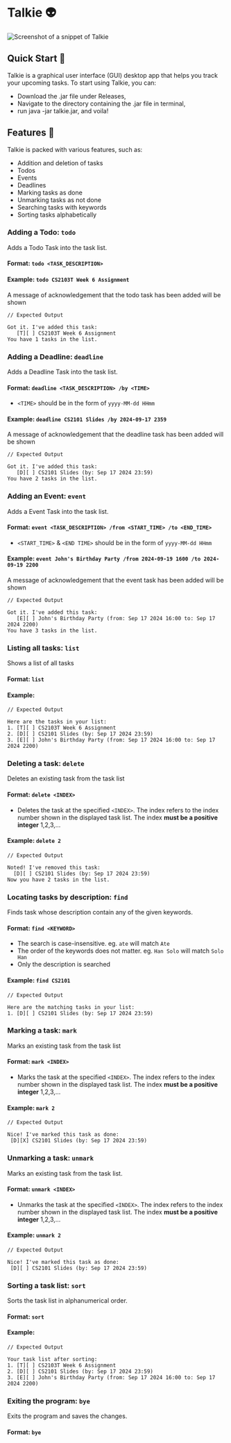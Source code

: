 # Talkie 👽

![Screenshot of a snippet of Talkie](https://jereeemyyyy.github.io/ip/Ui.png)

## Quick Start 🤖
Talkie is a graphical user interface (GUI) desktop app that helps you
track your upcoming tasks. To start using Talkie, you can:

* Download the .jar file under Releases,
* Navigate to the directory containing the .jar file in terminal,
* run java -jar talkie.jar, and voila!


## Features 🚀
Talkie is packed with various features, such as:

* Addition and deletion of tasks
* Todos
* Events
* Deadlines
* Marking tasks as done
* Unmarking tasks as not done
* Searching tasks with keywords
* Sorting tasks alphabetically

### Adding a Todo: `todo`
Adds a Todo Task into the task list.

#### Format: `todo <TASK_DESCRIPTION>`

#### Example: `todo CS2103T Week 6 Assignment`
A message of acknowledgement that the 
todo task has been added will be shown
```
// Expected Output

Got it. I've added this task:
   [T][ ] CS2103T Week 6 Assignment
You have 1 tasks in the list.
```

### Adding a Deadline: `deadline`
Adds a Deadline Task into the task list.

#### Format: `deadline <TASK_DESCRIPTION> /by <TIME>`
* `<TIME>` should be in the form of `yyyy-MM-dd HHmm`

#### Example: `deadline CS2101 Slides /by 2024-09-17 2359`
A message of acknowledgement that the
deadline task has been added will be shown
```
// Expected Output

Got it. I've added this task:
   [D][ ] CS2101 Slides (by: Sep 17 2024 23:59)
You have 2 tasks in the list.
```

### Adding an Event: `event`
Adds a Event Task into the task list.

#### Format: `event <TASK_DESCRIPTION> /from <START_TIME> /to <END_TIME>`
* `<START_TIME>` & `<END TIME>` should be in the form of `yyyy-MM-dd HHmm`

#### Example: `event John's Birthday Party /from 2024-09-19 1600 /to 2024-09-19 2200`
A message of acknowledgement that the
event task has been added will be shown
```
// Expected Output

Got it. I've added this task:
   [E][ ] John's Birthday Party (from: Sep 17 2024 16:00 to: Sep 17 2024 2200)
You have 3 tasks in the list.
```

### Listing all tasks: `list`
Shows a list of all tasks

#### Format: `list`

#### Example: 
```
// Expected Output

Here are the tasks in your list:
1. [T][ ] CS2103T Week 6 Assignment
2. [D][ ] CS2101 Slides (by: Sep 17 2024 23:59)
3. [E][ ] John's Birthday Party (from: Sep 17 2024 16:00 to: Sep 17 2024 2200)
```

### Deleting a task: `delete`
Deletes an existing task from the task list

#### Format: `delete <INDEX>`
* Deletes the task at the specified `<INDEX>`. The index refers to the
index number shown in the displayed task list. 
The index **must be a positive integer** 1,2,3,...

#### Example: `delete 2`
```
// Expected Output

Noted! I've removed this task:
  [D][ ] CS2101 Slides (by: Sep 17 2024 23:59)
Now you have 2 tasks in the list.
```

### Locating tasks by description: `find`
Finds task whose description contain any of the given keywords. 

#### Format: `find <KEYWORD>`
* The search is case-insensitive. eg. `ate` will match `Ate`
* The order of the keywords does not matter. 
eg. `Han Solo` will match `Solo Han`
* Only the description is searched

#### Example: `find CS2101`
```
// Expected Output

Here are the matching tasks in your list:
1. [D][ ] CS2101 Slides (by: Sep 17 2024 23:59)
```

### Marking a task: `mark`
Marks an existing task from the task list

#### Format: `mark <INDEX>`
* Marks the task at the specified `<INDEX>`. The index refers to the
index number shown in the displayed task list.
The index **must be a positive integer** 1,2,3,...

#### Example: `mark 2`
```
// Expected Output

Nice! I've marked this task as done:
 [D][X] CS2101 Slides (by: Sep 17 2024 23:59)
```

### Unmarking a task: `unmark`
Marks an existing task from the task list.

#### Format: `unmark <INDEX>`
* Unmarks the task at the specified `<INDEX>`. The index refers to the
  index number shown in the displayed task list.
  The index **must be a positive integer** 1,2,3,...

#### Example: `unmark 2`
```
// Expected Output

Nice! I've marked this task as done:
 [D][ ] CS2101 Slides (by: Sep 17 2024 23:59)
```

### Sorting a task list: `sort`
Sorts the task list in alphanumerical order.

#### Format: `sort`
#### Example:
```
// Expected Output

Your task list after sorting:
1. [T][ ] CS2103T Week 6 Assignment
2. [D][ ] CS2101 Slides (by: Sep 17 2024 23:59)
3. [E][ ] John's Birthday Party (from: Sep 17 2024 16:00 to: Sep 17 2024 2200)
```

### Exiting the program: `bye`
Exits the program and saves the changes.
#### Format: `bye`













